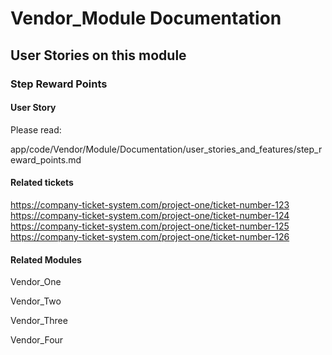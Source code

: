# Vendor_Module Documentation

## User Stories on this module

### Step Reward Points

#### User Story

Please read:

app/code/Vendor/Module/Documentation/user_stories_and_features/step_reward_points.md

#### Related tickets

https://company-ticket-system.com/project-one/ticket-number-123  
https://company-ticket-system.com/project-one/ticket-number-124  
https://company-ticket-system.com/project-one/ticket-number-125  
https://company-ticket-system.com/project-one/ticket-number-126  

#### Related Modules

Vendor_One

Vendor_Two

Vendor_Three

Vendor_Four
